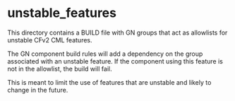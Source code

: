 # unstable_features

This directory contains a BUILD file with GN groups that act as allowlists for unstable
CFv2 CML features.

The GN component build rules will add a dependency on the group associated with an unstable
feature. If the component using this feature is not in the allowlist, the build will fail.

This is meant to limit the use of features that are unstable and likely to change in the
future.
